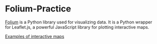 # Folium-Practice


[Folium](http://python-visualization.github.io/folium/) is a Python library used for visualizing data. It is a Python wrapper for Leaflet.js, a powerful JavaScript library for plotting interactive maps.


[Examples of interactive maps](https://tsmit317.github.io/folium-prac.github.io/)

